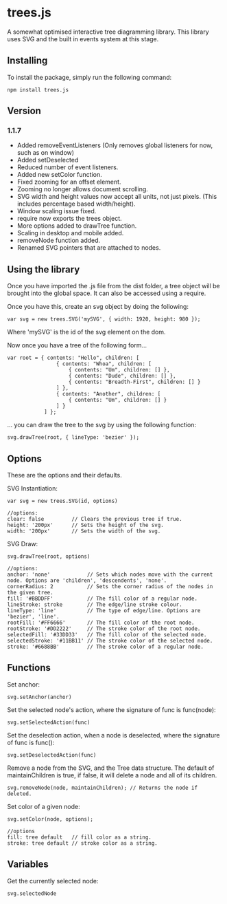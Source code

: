 # trees.js
A somewhat optimised interactive tree diagramming library. This library uses SVG and the built in events system at this stage.

## Installing
To install the package, simply run the following command:
```
npm install trees.js
```

## Version
### 1.1.7
- Added removeEventListeners (Only removes global listeners for now, such as on window)
- Added setDeselected
- Reduced number of event listeners.
- Added new setColor function.
- Fixed zooming for an offset element.
- Zooming no longer allows document scrolling.
- SVG width and height values now accept all units, not just pixels. (This includes percentage based width/height).
- Window scaling issue fixed.
- require now exports the trees object.
- More options added to drawTree function.
- Scaling in desktop and mobile added.
- removeNode function added.
- Renamed SVG pointers that are attached to nodes.

## Using the library 
Once you have imported the .js file from the dist folder, a tree object will be brought into the global space. It can also be accessed using a require.

Once you have this, create an svg object by doing the following:
```
var svg = new trees.SVG('mySVG', { width: 1920, height: 980 });
```
Where 'mySVG' is the id of the svg element on the dom.

Now once you have a tree of the following form...

```
var root = { contents: "Hello", children: [
				{ contents: "Whoa", children: [
					{ contents: "Um", children: [] },
					{ contents: "Dude", children: [] },
					{ contents: "Breadth-First", children: [] }
				] },
				{ contents: "Another", children: [
					{ contents: "Um", children: [] }
				] }
			] };
```
... you can draw the tree to the svg by using the following function:

```
svg.drawTree(root, { lineType: 'bezier' });
```

## Options
These are the options and their defaults.

SVG Instantiation:
```
var svg = new trees.SVG(id, options)

//options:
clear: false         // Clears the previous tree if true.
height: '200px'      // Sets the height of the svg.
width: '200px'       // Sets the width of the svg.

```

SVG Draw:
```
svg.drawTree(root, options)

//options:
anchor: 'none'            // Sets which nodes move with the current node. Options are 'children', 'descendents', 'none'.
cornerRadius: 2           // Sets the corner radius of the nodes in the given tree.
fill: '#BBDDFF'           // The fill color of a regular node.
lineStroke: stroke        // The edge/line stroke colour.
lineType: 'line'          // The type of edge/line. Options are 'bezier', 'line'.
rootFill: '#FF6666'       // The fill color of the root node.
rootStroke: '#DD2222'     // The stroke color of the root node.
selectedFill: '#33DD33'   // The fill color of the selected node.
selectedStroke: '#11BB11' // The stroke color of the selected node.
stroke: '#6688BB'         // The stroke color of a regular node.

```

## Functions
Set anchor:
```
svg.setAnchor(anchor)
```
Set the selected node's action, where the signature of func is func(node):
```
svg.setSelectedAction(func)
```
Set the deselection action, when a node is deselected, where the signature of func is func():
```
svg.setDeselectedAction(func)
```
Remove a node from the SVG, and the Tree data structure. The default of maintainChildren is true, if false, it will delete
a node and all of its children.
```
svg.removeNode(node, maintainChildren); // Returns the node if deleted.
```
Set color of a given node:
```
svg.setColor(node, options);

//options
fill: tree default   // fill color as a string.
stroke: tree default // stroke color as a string.
```

## Variables
Get the currently selected node:
```
svg.selectedNode
```